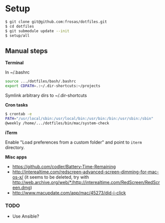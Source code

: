 # Setup

```bash
$ git clone git@github.com:frosas/dotfiles.git
$ cd dotfiles
$ git submodule update --init
$ setup/all
```

## Manual steps

**Terminal**

In ~/.bashrc

```bash
source .../dotfiles/bash/.bashrc
export CDPATH=.:~/.dir-shortcuts:~/projects
```

Symlink arbitrary dirs to ~/.dir-shortcuts

**Cron tasks**

```bash
$ crontab -e
PATH="/usr/local/sbin:/usr/local/bin:/usr/bin:/bin:/usr/sbin:/sbin"
@weekly /home/.../dotfiles/bin/mac/system-check
```

**iTerm**

Enable "Load preferences from a custom folder" and point to `iterm` directory.
 
**Misc apps**

- https://github.com/codler/Battery-Time-Remaining
- http://interealtime.com/redscreen-advanced-screen-dimming-for-mac-os-x/ (it seems to be deleted, try with http://web.archive.org/web/*/http://interealtime.com/RedScreen/RedScreen.dmg)
- http://www.macupdate.com/app/mac/45273/did-i-click

### TODO

- Use Ansible?

